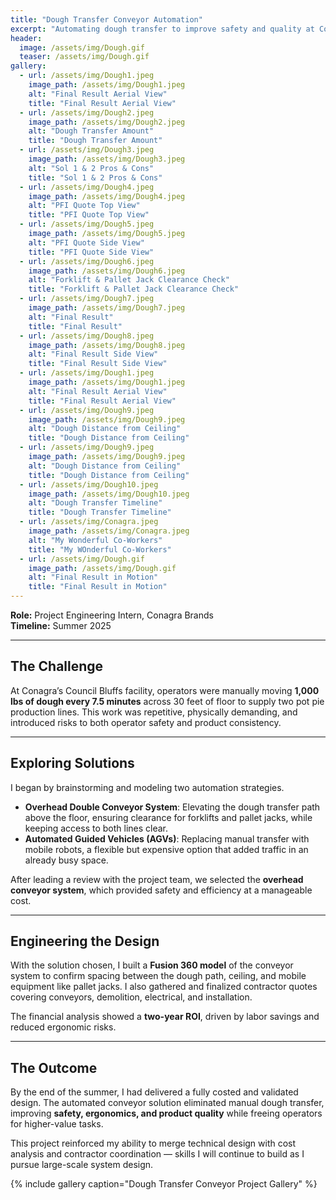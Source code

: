 ```yaml
---
title: "Dough Transfer Conveyor Automation"
excerpt: "Automating dough transfer to improve safety and quality at Conagra’s Council Bluffs plant"
header:
  image: /assets/img/Dough.gif
  teaser: /assets/img/Dough.gif
gallery:
  - url: /assets/img/Dough1.jpeg
    image_path: /assets/img/Dough1.jpeg
    alt: "Final Result Aerial View"
    title: "Final Result Aerial View"
  - url: /assets/img/Dough2.jpeg
    image_path: /assets/img/Dough2.jpeg
    alt: "Dough Transfer Amount"
    title: "Dough Transfer Amount"
  - url: /assets/img/Dough3.jpeg
    image_path: /assets/img/Dough3.jpeg
    alt: "Sol 1 & 2 Pros & Cons"
    title: "Sol 1 & 2 Pros & Cons"
  - url: /assets/img/Dough4.jpeg
    image_path: /assets/img/Dough4.jpeg
    alt: "PFI Quote Top View"
    title: "PFI Quote Top View"
  - url: /assets/img/Dough5.jpeg
    image_path: /assets/img/Dough5.jpeg
    alt: "PFI Quote Side View"
    title: "PFI Quote Side View"
  - url: /assets/img/Dough6.jpeg
    image_path: /assets/img/Dough6.jpeg
    alt: "Forklift & Pallet Jack Clearance Check"
    title: "Forklift & Pallet Jack Clearance Check"
  - url: /assets/img/Dough7.jpeg
    image_path: /assets/img/Dough7.jpeg
    alt: "Final Result"
    title: "Final Result"
  - url: /assets/img/Dough8.jpeg
    image_path: /assets/img/Dough8.jpeg
    alt: "Final Result Side View"
    title: "Final Result Side View"
  - url: /assets/img/Dough1.jpeg
    image_path: /assets/img/Dough1.jpeg
    alt: "Final Result Aerial View"
    title: "Final Result Aerial View"
  - url: /assets/img/Dough9.jpeg
    image_path: /assets/img/Dough9.jpeg
    alt: "Dough Distance from Ceiling"
    title: "Dough Distance from Ceiling"
  - url: /assets/img/Dough9.jpeg
    image_path: /assets/img/Dough9.jpeg
    alt: "Dough Distance from Ceiling"
    title: "Dough Distance from Ceiling"
  - url: /assets/img/Dough10.jpeg
    image_path: /assets/img/Dough10.jpeg
    alt: "Dough Transfer Timeline"
    title: "Dough Transfer Timeline"
  - url: /assets/img/Conagra.jpeg
    image_path: /assets/img/Conagra.jpeg
    alt: "My Wonderful Co-Workers"
    title: "My WOnderful Co-Workers"
  - url: /assets/img/Dough.gif
    image_path: /assets/img/Dough.gif
    alt: "Final Result in Motion"
    title: "Final Result in Motion"
--- 
```

**Role:** Project Engineering Intern, Conagra Brands  
**Timeline:** Summer 2025  

---

## The Challenge  
At Conagra’s Council Bluffs facility, operators were manually moving **1,000 lbs of dough every 7.5 minutes** across 30 feet of floor to supply two pot pie production lines. This work was repetitive, physically demanding, and introduced risks to both operator safety and product consistency.  

---

## Exploring Solutions  
I began by brainstorming and modeling two automation strategies.  

- **Overhead Double Conveyor System**: Elevating the dough transfer path above the floor, ensuring clearance for forklifts and pallet jacks, while keeping access to both lines clear.  
- **Automated Guided Vehicles (AGVs)**: Replacing manual transfer with mobile robots, a flexible but expensive option that added traffic in an already busy space.  

After leading a review with the project team, we selected the **overhead conveyor system**, which provided safety and efficiency at a manageable cost.  

---

## Engineering the Design  
With the solution chosen, I built a **Fusion 360 model** of the conveyor system to confirm spacing between the dough path, ceiling, and mobile equipment like pallet jacks. I also gathered and finalized contractor quotes covering conveyors, demolition, electrical, and installation.  

The financial analysis showed a **two-year ROI**, driven by labor savings and reduced ergonomic risks.  

---

## The Outcome  
By the end of the summer, I had delivered a fully costed and validated design. The automated conveyor solution eliminated manual dough transfer, improving **safety, ergonomics, and product quality** while freeing operators for higher-value tasks.  

This project reinforced my ability to merge technical design with cost analysis and contractor coordination — skills I will continue to build as I pursue large-scale system design.  

{% include gallery caption="Dough Transfer Conveyor Project Gallery" %}
